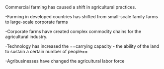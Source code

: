 Commercial farming has caused a shift in agricultural practices.

  

-Farming in developed countries has shifted from small-scale family farms to large-scale corporate farms

  

-Corporate farms have created complex commodity chains for the agricultural industry. 

  

-Technology has increased the ==carrying capacity - the ability of the land to sustain a certain number of people==

  

-Agribusinesses have changed the agricultural labor force